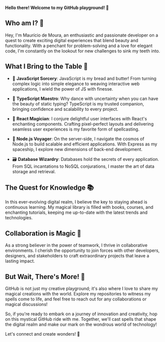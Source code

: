 **Hello there! Welcome to my GitHub playground! 🚀**

## Who am I? 🤔

Hey, I'm Maurício de Moura, an enthusiastic and passionate developer on a quest to create exciting digital experiences that blend beauty and functionality. With a penchant for problem-solving and a love for elegant code, I'm constantly on the lookout for new challenges to sink my teeth into.

## What I Bring to the Table 💼

- 🔧 **JavaScript Sorcery**: JavaScript is my bread and butter! From turning complex logic into simple elegance to weaving interactive web applications, I wield the power of JS with finesse.

- 🔧 **TypeScript Maestro**: Why dance with uncertainty when you can have the beauty of static typing? TypeScript is my trusted companion, bringing confidence and scalability to every project.

- 🎨 **React Magician**: I conjure delightful user interfaces with React's enchanting components. Crafting pixel-perfect layouts and delivering seamless user experiences is my favorite form of spellcasting.

- 🚀 **Node.js Voyager**: On the server-side, I navigate the cosmos of Node.js to build scalable and efficient applications. With Express as my spaceship, I explore new dimensions of back-end development.

- 🗃️ **Database Wizardry**: Databases hold the secrets of every application. From SQL incantations to NoSQL conjurations, I master the art of data storage and retrieval.

## The Quest for Knowledge 📚

In this ever-evolving digital realm, I believe the key to staying ahead is continuous learning. My magical library is filled with books, courses, and enchanting tutorials, keeping me up-to-date with the latest trends and technologies.

## Collaboration is Magic 🌟

As a strong believer in the power of teamwork, I thrive in collaborative environments. I cherish the opportunity to join forces with other developers, designers, and stakeholders to craft extraordinary projects that leave a lasting impact.

## But Wait, There's More! 🎉

GitHub is not just my creative playground; it's also where I love to share my magical creations with the world. Explore my repositories to witness my spells come to life, and feel free to reach out for any collaborations or magical discussions!

So, if you're ready to embark on a journey of innovation and creativity, hop on this mystical GitHub ride with me. Together, we'll cast spells that shape the digital realm and make our mark on the wondrous world of technology!

Let's connect and create wonders! 🌟


<!---
mauriciodmoura/mauriciodmoura is a ✨ special ✨ repository because its `README.md` (this file) appears on your GitHub profile.
You can click the Preview link to take a look at your changes.
--->

